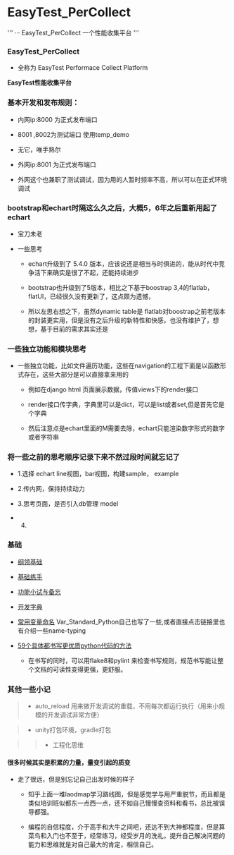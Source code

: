 # EasyTest_PerCollect

'''
··· EasyTest_PerCollect  一个性能收集平台
'''

### EasyTest_PerCollect  

- 全称为 EasyTest Performace Collect Platform

**EasyTest性能收集平台**


### 基本开发和发布规则：

- 内网ip:8000 为正式发布端口

- 8001 ,8002为测试端口  使用temp_demo

- 无它，唯手熟尔


- 外网ip:8001 为正式发布端口

- 外网这个也兼职了测试调试，因为用的人暂时频率不高，所以可以在正式环境调试

### bootstrap和echart时隔这么久之后，大概5，6年之后重新用起了echart

- 宝刀未老

- 一些思考

	- echart升级到了 5.4.0 版本，应该说还是相当与时俱进的，能从时代中竞争活下来确实是很了不起，还能持续进步

	- bootstrap也升级到了5版本，相比之下基于boostrap 3,4的flatlab，flatUI，已经很久没有更新了，这点颇为遗憾，

	- 所以左思右想之下，虽然dynamic table是 flatlab对boostrap之前老版本的封装更实用，但是没有之后升级的新特性和快感，也没有维护了，想想，基于目前的需求其实还是


### 一些独立功能和模块思考

- 一些独立功能，比如文件遍历功能，这些在navigation的工程下面是以函数形式存在，这些大部分是可以直接拿来用的
	
	- 例如在django html 页面展示数据，传值views下的render接口

	- render接口传字典，字典里可以是dict，可以是list或者set,但是首先它是个字典

	- 然后注意点是echart里面的M需要去除，echart只能渲染数字形式的数字或者字符串


### 将一些之前的思考顺序记录下来不然过段时间就忘记了

- 1.选择 echart line视图，bar视图，构建sample， example

- 2.传内网，保持持续动力

- 3.思考页面，是否引入db管理 model

- 4.



### 基础

- [纲领基础](base_advanced_expert_note/README.md)

- [基础练手](base_the_hard_way/README.md)

- [功能小试与备忘](advanced-lessons/README.md)

- [开发字典](kubernetes/minikube/dictionary.md)

- [常用变量命名](https://segmentfault.com/a/1190000015638398/) Var_Standard_Python自己也写了一些,或者直接点击链接里也有介绍一些name-typing

- [59个具体都书写更优质python代码的方法](59_Specific_Ways_to_Write_Better_Python.md)

	- 在书写的同时，可以用flake8和pylint 来检查书写规则，规范书写能让整个文档的可读性变得更强，更舒服。


### 其他一些小记

> - auto_reload 用来做开发调试的重载，不用每次都运行执行（用来小规模的开发调试非常方便）

> - unity打包环境，gradle打包

>> - 工程化思维

#### 很多时候其实是积累的力量，量变引起的质变

- 走了很远，但是别忘记自己出发时候的样子

	- 知乎上面一堆laodmap学习路线图，但是感觉学与用严重脱节，而且都是类似培训班似都东一点西一点，还不如自己慢慢查资料和看书，总比被误导都强。

	- 编程的自信程度，介于高手和大牛之间吧，还达不到大神都程度，但是算菜鸟和入门也不至于，经常练习，经受岁月的洗礼，提升自己解决问题的能力和思维就是对自己最大的肯定，相信自己。